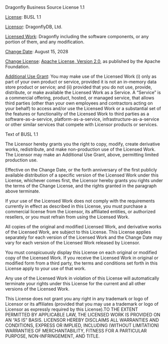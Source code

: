 Dragonfly Business Source License 1.1

<u>License</u>: BUSL 1.1

<u>Licensor</u>: DragonflyDB, Ltd.

<u>Licensed Work</u>: Dragonfly including the software components, or any portion of them, and any modification.

<u>Change Date</u>: August 15, 2028

<u>Change License</u>: [Apache License, Version
2.0](https://www.apache.org/licenses/LICENSE-2.0), as published by the
Apache Foundation.

<u>Additional Use Grant</u>: You may make use of the Licensed Work (i) only as part of your own product or service, provided it is not an in-memory data store product or service; and (ii) provided that you do not use, provide, distribute, or make available the Licensed Work as a Service.
A “Service” is a commercial offering, product, hosted, or managed service, that allows third parties (other than your own employees and contractors acting on your behalf) to access and/or use the Licensed Work or a substantial set of the features or functionality of the Licensed Work to third parties as a software-as-a-service, platform-as-a-service, infrastructure-as-a-service or other similar services that compete with Licensor products or services.

Text of BUSL 1.1

The Licensor hereby grants you the right to copy, modify, create
derivative works, redistribute, and make non-production use of the
Licensed Work. The Licensor may make an Additional Use Grant, above,
permitting limited production use.

Effective on the Change Date, or the forth anniversary of the first
publicly available distribution of a specific version of the Licensed
Work under this License, whichever comes first, the Licensor hereby
grants you rights under the terms of the Change License, and the rights
granted in the paragraph above terminate.

If your use of the Licensed Work does not comply with the requirements
currently in effect as described in this License, you must purchase a
commercial license from the Licensor, its affiliated entities, or
authorized resellers, or you must refrain from using the Licensed Work.

All copies of the original and modified Licensed Work, and derivative
works of the Licensed Work, are subject to this License. This License
applies separately for each version of the Licensed Work and the Change
Date may vary for each version of the Licensed Work released by
Licensor.

You must conspicuously display this License on each original or modified
copy of the Licensed Work. If you receive the Licensed Work in original
or modified form from a third party, the terms and conditions set forth
in this License apply to your use of that work.

Any use of the Licensed Work in violation of this License will
automatically terminate your rights under this License for the current
and all other versions of the Licensed Work.

This License does not grant you any right in any trademark or logo of
Licensor or its affiliates (provided that you may use a trademark or
logo of Licensor as expressly required by this License).TO THE EXTENT
PERMITTED BY APPLICABLE LAW, THE LICENSED WORK IS PROVIDED ON AN “AS IS”
BASIS. LICENSOR HEREBY DISCLAIMS ALL WARRANTIES AND CONDITIONS, EXPRESS
OR IMPLIED, INCLUDING (WITHOUT LIMITATION) WARRANTIES OF
MERCHANTABILITY, FITNESS FOR A PARTICULAR PURPOSE, NON-INFRINGEMENT, AND
TITLE.
